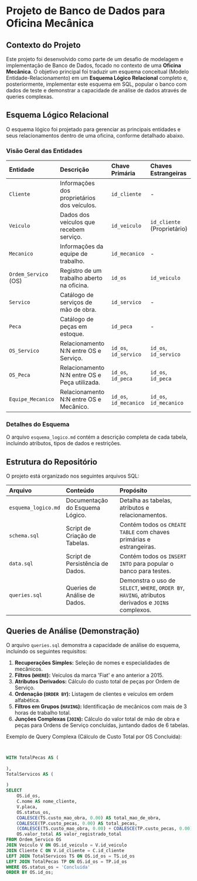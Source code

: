 # Projeto de Banco de Dados para Oficina Mecânica

## Contexto do Projeto

Este projeto foi desenvolvido como parte de um desafio de modelagem e implementação de Banco de Dados, focado no contexto de uma **Oficina Mecânica**. O objetivo principal foi traduzir um esquema conceitual (Modelo Entidade-Relacionamento) em um **Esquema Lógico Relacional** completo e, posteriormente, implementar este esquema em SQL, popular o banco com dados de teste e demonstrar a capacidade de análise de dados através de queries complexas.

## Esquema Lógico Relacional

O esquema lógico foi projetado para gerenciar as principais entidades e seus relacionamentos dentro de uma oficina, conforme detalhado abaixo.

### Visão Geral das Entidades

| Entidade | Descrição | Chave Primária | Chaves Estrangeiras |
| :--- | :--- | :--- | :--- |
| `Cliente` | Informações dos proprietários dos veículos. | `id_cliente` | - |
| `Veiculo` | Dados dos veículos que recebem serviço. | `id_veiculo` | `id_cliente` (Proprietário) |
| `Mecanico` | Informações da equipe de trabalho. | `id_mecanico` | - |
| `Ordem_Servico` (OS) | Registro de um trabalho aberto na oficina. | `id_os` | `id_veiculo` |
| `Servico` | Catálogo de serviços de mão de obra. | `id_servico` | - |
| `Peca` | Catálogo de peças em estoque. | `id_peca` | - |
| `OS_Servico` | Relacionamento N:N entre OS e Serviço. | `id_os`, `id_servico` | `id_os`, `id_servico` |
| `OS_Peca` | Relacionamento N:N entre OS e Peça utilizada. | `id_os`, `id_peca` | `id_os`, `id_peca` |
| `Equipe_Mecanico` | Relacionamento N:N entre OS e Mecânico. | `id_os`, `id_mecanico` | `id_os`, `id_mecanico` |

### Detalhes do Esquema

O arquivo `esquema_logico.md` contém a descrição completa de cada tabela, incluindo atributos, tipos de dados e restrições.

## Estrutura do Repositório

O projeto está organizado nos seguintes arquivos SQL:

| Arquivo | Conteúdo | Propósito |
| :--- | :--- | :--- |
| `esquema_logico.md` | Documentação do Esquema Lógico. | Detalha as tabelas, atributos e relacionamentos. |
| `schema.sql` | Script de Criação de Tabelas. | Contém todos os `CREATE TABLE` com chaves primárias e estrangeiras. |
| `data.sql` | Script de Persistência de Dados. | Contém todos os `INSERT INTO` para popular o banco para testes. |
| `queries.sql` | Queries de Análise de Dados. | Demonstra o uso de `SELECT`, `WHERE`, `ORDER BY`, `HAVING`, atributos derivados e `JOIN`s complexos. |

## Queries de Análise (Demonstração)

O arquivo `queries.sql` demonstra a capacidade de análise do esquema, incluindo os seguintes requisitos:

1.  **Recuperações Simples:** Seleção de nomes e especialidades de mecânicos.
2.  **Filtros (`WHERE`):** Veículos da marca 'Fiat' e ano anterior a 2015.
3.  **Atributos Derivados:** Cálculo do custo total de peças por Ordem de Serviço.
4.  **Ordenação (`ORDER BY`):** Listagem de clientes e veículos em ordem alfabética.
5.  **Filtros em Grupos (`HAVING`):** Identificação de mecânicos com mais de 3 horas de trabalho total.
6.  **Junções Complexas (`JOIN`):** Cálculo do valor total de mão de obra e peças para Ordens de Serviço concluídas, juntando dados de 6 tabelas.

Exemplo de Query Complexa (Cálculo de Custo Total por OS Concluída):

```sql


WITH TotalPecas AS (
   
),
TotalServicos AS (
   
)
SELECT
    OS.id_os,
    C.nome AS nome_cliente,
    V.placa,
    OS.status_os,
    COALESCE(TS.custo_mao_obra, 0.00) AS total_mao_de_obra,
    COALESCE(TP.custo_pecas, 0.00) AS total_pecas,
    (COALESCE(TS.custo_mao_obra, 0.00) + COALESCE(TP.custo_pecas, 0.00)) AS valor_calculado_total,
    OS.valor_total AS valor_registrado_total
FROM Ordem_Servico OS
JOIN Veiculo V ON OS.id_veiculo = V.id_veiculo
JOIN Cliente C ON V.id_cliente = C.id_cliente
LEFT JOIN TotalServicos TS ON OS.id_os = TS.id_os
LEFT JOIN TotalPecas TP ON OS.id_os = TP.id_os
WHERE OS.status_os = 'Concluída'
ORDER BY OS.id_os;
```

